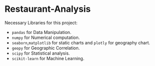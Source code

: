 # Restaurant-Analysis

Necessary Libraries for this project:

- `pandas` for Data Manipulation.
- `numpy` for Numerical computation.
- `seaborn`,`matplotlib` for static charts and `plotly` for geography chart.
- `geopy` for Geographic Correlation.
- `scipy` for Statistical analysis.
- `scikit-learn` for Machine Learning.